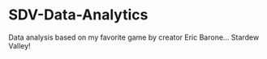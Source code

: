 # SDV-Data-Analytics
Data analysis based on my favorite game by creator Eric Barone... Stardew Valley!
